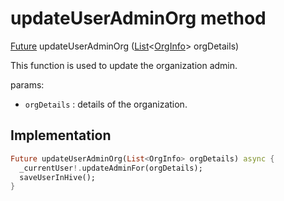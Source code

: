 


# updateUserAdminOrg method








[Future](https://api.flutter.dev/flutter/dart-async/Future-class.html) updateUserAdminOrg
([List](https://api.flutter.dev/flutter/dart-core/List-class.html)&lt;[OrgInfo](../../models_organization_org_info/OrgInfo-class.md)> orgDetails)





<p>This function is used to update the organization admin.</p>
<p>params:</p>
<ul>
<li><code>orgDetails</code> : details of the organization.</li>
</ul>



## Implementation

```dart
Future updateUserAdminOrg(List<OrgInfo> orgDetails) async {
  _currentUser!.updateAdminFor(orgDetails);
  saveUserInHive();
}
```








